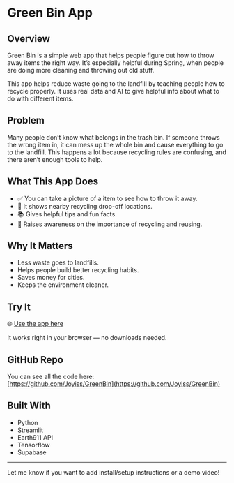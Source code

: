 # Green Bin App

## Overview

Green Bin is a simple web app that helps people figure out how to throw away items the right way. It’s especially helpful during Spring, when people are doing more cleaning and throwing out old stuff.

This app helps reduce waste going to the landfill by teaching people how to recycle properly. It uses real data and AI to give helpful info about what to do with different items.

## Problem

Many people don’t know what belongs in the trash bin. If someone throws the wrong item in, it can mess up the whole bin and cause everything to go to the landfill. This happens a lot because recycling rules are confusing, and there aren’t enough tools to help.

## What This App Does

- ✅ You can take a picture of a item to see how to throw it away.
- 📍 It shows nearby recycling drop-off locations.
- 📚 Gives helpful tips and fun facts.
- 🧼 Raises awareness on the importance of recycling and reusing.

## Why It Matters

- Less waste goes to landfills.
- Helps people build better recycling habits.
- Saves money for cities.
- Keeps the environment cleaner.

## Try It

🌐 [Use the app here](https://greenbin.streamlit.app/)

It works right in your browser — no downloads needed.

## GitHub Repo

You can see all the code here:  
[https://github.com/Joyiss/GreenBin](https://github.com/Joyiss/GreenBin)  

## Built With

- Python  
- Streamlit  
- Earth911 API  
- Tensorflow
- Supabase
---

Let me know if you want to add install/setup instructions or a demo video!
